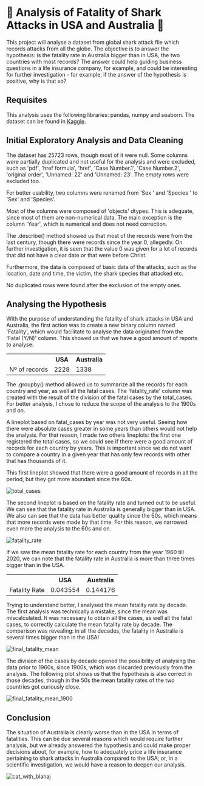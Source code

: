 # 🦈 Analysis of Fatality of Shark Attacks in USA and Australia 🦈
 
This project will analyse a dataset from global shark attack file which records attacks from all the globe. The objective is to answer the hypothesis: is the fatality rate in Australia bigger than in USA, the two countries with most records? The answer could help guiding business questions in a life insurance company, for example, and could be interesting for further investigation - for example, if the answer of the hypothesis is positive, why is that so?

## Requisites
This analysis uses the following libraries: pandas, numpy and seaborn. The dataset can be found in <a href=https://www.kaggle.com/datasets/teajay/global-shark-attacks>Kaggle</a>.

## Initial Exploratory Analysis and Data Cleaning
The dataset has 25723 rows, though most of it were null. Some columns were partially duplicated and not useful for the analysis and were excluded, such as 'pdf', 'href formula', 'href', 'Case Number.1', 'Case Number.2', 'original order', 'Unnamed: 22' and 'Unnamed: 23'. The empty rows were excluded too.

For better usability, two columns were renamed from 'Sex ' and 'Species ' to 'Sex' and 'Species'.

Most of the columns were composed of 'objects' dtypes. This is adequate, since most of them are non-numerical data. The main exception is the column 'Year', which is numerical and does not need correction.

The .describe() method showed us that most of the records were from the last century, though there were records since the year 0, allegedly. On further investigation, it is seen that the value 0 was given for a lot of records that did not have a clear date or that were before Christ.

Furthermore, the data is composed of basic data of the attacks, such as the location, date and time, the victim, the shark species that attacked etc.

No duplicated rows were found after the exclusion of the empty ones.

## Analysing the Hypothesis
With the purpose of understanding the fatality of shark attacks in USA and Australia, the first action was to create a new binary column named 'Fatality', which would facilitate to analyse the data originated from the 'Fatal (Y/N)' column. This showed us that we have a good amount of reports to analyse:

<table>
 <tr>
  <th></th>
  <th>USA</th>
  <th>Australia</th>
 </tr>
 <tr>
  <td>Nº of records</td>
  <td>2228</td>
  <td>1338</td>
 </tr>
</table>

The .groupby() method allowed us to summarize all the records for each country and year, as well all the fatal cases. The 'fatality_rate' column was created with the result of the division of the fatal cases by the total_cases. For better analysis, I chose to reduce the scope of the analysis to the 1900s and on.

A lineplot based on fatal_cases by year was not very useful. Seeing how there were absolute cases greater in some years than others would not help the analysis. For that reason, I made two others lineplots: the first one registered the total cases, so we could see if there were a good amount of records for each country by years. This is important since we do not want to compare a country in a given year that has only few records with other that has thousands of it.

This first lineplot showed that there were a good amount of records in all the period, but they got more abundant since the 60s.

![total_cases](https://user-images.githubusercontent.com/110355804/221356540-6fc42fe1-d767-4e08-b3da-949b2e030139.png)

The second lineplot is based on the fatality rate and turned out to be useful. We can see that the fatality rate in Australia is generally bigger than in USA. We also can see that the data has better quality since the 60s, which means that more records were made by that time. For this reason, we narrowed even more the analysis to the 60s and on.

![fatality_rate](https://user-images.githubusercontent.com/110355804/221356560-2c28ee52-d15c-42f4-8c0e-6778ea7c8f65.png)

If we saw the mean fatality rate for each country from the year 1960 till 2020, we can note that the fatality rate in Australia is more than three times bigger than in the USA.

<table>
 <tr>
  <th></th>
  <th>USA</th>
  <th>Australia</th>
 </tr>
 <tr>
  <td>Fatality Rate</td>
  <td>0.043554</td>
  <td>0.144176</td>
 </tr>
</table>

Trying to understand better, I analysed the mean fatality rate by decade. The first analysis was technically a mistake, since the mean was miscalculated. It was necessary to obtain all the cases, as well all the fatal cases, to correctly calculate the mean fatality rate by decade. The comparison was revealing: in all the decades, the fatality in Australia is several times bigger than in the USA!

![final_fatality_mean](https://user-images.githubusercontent.com/110355804/221356928-83556fa0-1eaa-407f-a8fe-5d0384f4ad28.png)

The division of the cases by decade opened the possibility of analysing the data prior to 1960s, since 1900s, which was discarded previously from the analysis. The following plot shows us that the hypothesis is also correct in those decades, though in the 50s the mean fatality rates of the two countries got curiously close.

![final_fatality_mean_1900](https://user-images.githubusercontent.com/110355804/221357991-4cb0695d-3602-499b-812a-59fbdf18e491.png)

## Conclusion
The situation of Australia is clearly worse than in the USA in terms of fatalities. This can be due several reasons which would require further analysis, but we already answered the hypothesis and could make proper decisions about, for example, how to adequately price a life insurance pertaining to shark attacks in Australia compared to the USA; or, in a scientific investigation, we would have a reason to deepen our analysis.

![cat_with_blahaj](https://user-images.githubusercontent.com/110355804/221363124-c450cff9-b4bc-4a79-8faa-858232de8123.gif)
